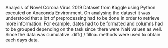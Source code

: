 Analysis of Novel Corona Virus 2019 Dataset from Kaggle using Python executed on Anaconda Environment. On analysing the dataset it was understood that a lot of preprocessing had to be done in order to retrieve more information. For example, dates had to be formated and columns had to be grouped depending on the task since there were NaN values as well. Since the data was cumulative .diff() / fillna. methods were used to obtain each days data. 
